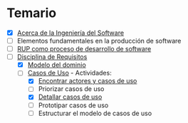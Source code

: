 # Temario

* [x] [Acerca de la Ingeniería del Software](contenidos/acercaDe.md)
* [ ] Elementos fundamentales en la producción de software
* [ ] [RUP como proceso de desarrollo de software](rup.md)
* [ ] [Disciplina de Requisitos](disciplinaDeRequisitos.md)
  * [x] [Modelo del dominio](contenidos/MdD.md)
  * [ ] [Casos de Uso](contenidos/CdU.md) - Actividades:
    * [x] [Encontrar actores y casos de uso](contenidos/CdU.eAyCdU.md)
    * [ ] Priorizar casos de uso
    * [x] [Detallar casos de uso](contenidos/Cdu.dCdU.md)
    * [ ] Prototipar casos de uso
    * [ ] Estructurar el modelo de casos de uso
